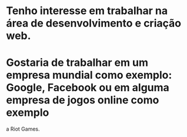 # Tenho interesse em trabalhar na área de desenvolvimento e criação web.
# Gostaria de trabalhar em um empresa mundial como exemplo: Google, Facebook ou em alguma empresa de jogos online como exemplo 
a Riot Games. 
